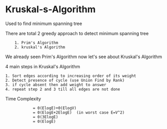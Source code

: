 # Kruskal-s-Algorithm
Used to find minimum spanning tree

There are total 2 greedy approach to detect minimum spanning tree

        1. Prim's Algorithm
        2. kruskal's Algorithm
        
We already seen Prim's Algorithm now let's see about Kruskal's Algorithm

4 main steps in Kruskal's Algorithm

    1. Sort edges according to increasing order of its weight
    2. Detect presence of cycle (use Union Find by Rank)
    3. if cycle absent then add weight to answer
    4. repeat step 2 and 3 till all edges are not done
    
Time Complexity

                = 0(ElogE)+0(ElogV)
                = 0(ElogE+2ElogE)  (in worst case E=V^2)
                = 0(3ElogE)
                = 0(ElogE)

